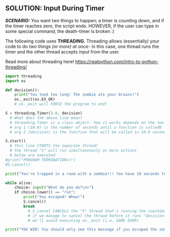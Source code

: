 ## SOLUTION: Input During Timer

***SCENARIO:*** You want two things to happen; a timer is counting down, and if the timer reaches zero, the script ends. HOWEVER, if the user can type in some special command, the death-timer is broken :)

The following code uses **THREADING**. Threading allows (essentially) your code to do *two things (or more) at once*- in this case, one thread runs the timer and the other thread accepts input from the user.

Read more about threading here! https://realpython.com/intro-to-python-threading/

```python
import threading
import os

def decision():
    print("You took too long! The zombie ate your brains!")
    os._exit(os.EX_OK)
    # os._exit will FORCE the program to end!

S = threading.Timer(3.0, decision)
  # What does the above line mean?
  # threading.Timer is a class object- how it works depends on the two arguments provided:
  # arg 1 (10.0) is the number of seconds until a function is called0
  # arg 2 (decision) is the function that will be called in 10.0 seconds

S.start()
  # this line STARTS the separate thread!
  # the thread "S" will run simultaneously as more actions
  # below are executed
#print("PROGRAM TERMINATION\n")  
#S.cancel()

print("You're trapped in a room with a zombie!!! You have 10 seconds to figure out what to do before the zombie eats your brains!")

while alive:
    choice= input("What do you do?\n>")
    if choice.lower() == "run":
        print("You escaped! Whew!")
        S.cancel()
        break
          # S.cancel CANCELS the "S" thread that's running the countdown
          # if we manage to cancel the thread before it runs "decision()",
          # we'll avoid executing os._exit (i.e. GAME OVER)

print("YOU WIN! You should only see this message if you escaped the zombie!")
```
